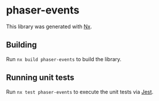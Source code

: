 # phaser-events

This library was generated with [Nx](https://nx.dev).

## Building

Run `nx build phaser-events` to build the library.

## Running unit tests

Run `nx test phaser-events` to execute the unit tests via [Jest](https://jestjs.io).
